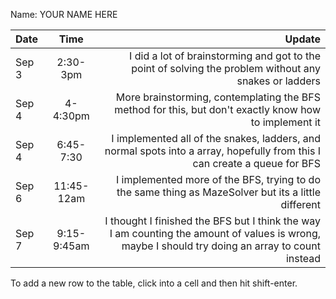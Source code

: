 Name: YOUR NAME HERE

| Date  |    Time     |                                                                                                                                           Update |
|:------|:-----------:|-------------------------------------------------------------------------------------------------------------------------------------------------:|
| Sep 3 |  2:30-3pm   |                                           I did a lot of brainstorming and got to the point of solving the problem without any snakes or ladders |
| Sep 4 |  4-4:30pm   |                                            More brainstorming, contemplating the BFS method for this, but don't exactly know how to implement it |
| Sep 4 |  6:45-7:30  |                        I implemented all of the snakes, ladders, and normal spots into a array, hopefully from this I can create a queue for BFS |
| Sep 6 | 11:45-12am  |                                              I implemented more of the BFS, trying to do the same thing as MazeSolver but its a little different |
| Sep 7 | 9:15-9:45am | I thought I finished the BFS but I think the way I am counting the amount of values is wrong, maybe I should try doing an array to count instead |


To add a new row to the table, click into a cell and then hit shift-enter.